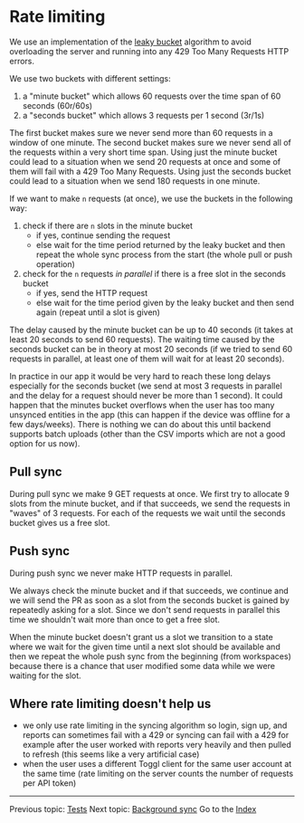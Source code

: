 Rate limiting
=============

We use an implementation of the [leaky bucket](https://en.wikipedia.org/wiki/Leaky_bucket) algorithm to avoid overloading the server and running into any 429 Too Many Requests HTTP errors.

We use two buckets with different settings:
1. a "minute bucket" which allows 60 requests over the time span of 60 seconds (60r/60s)
2. a "seconds bucket" which allows 3 requests per 1 second (3r/1s)

The first bucket makes sure we never send more than 60 requests in a window of one minute. The second bucket makes sure we never send all of the requests within a very short time span. Using just the minute bucket could lead to a situation when we send 20 requests at once and some of them will fail with a 429 Too Many Requests. Using just the seconds bucket could lead to a situation when we send 180 requests in one minute.

If we want to make `n` requests (at once), we use the buckets in the following way:
1. check if there are `n` slots in the minute bucket
    - if yes, continue sending the request
    - else wait for the time period returned by the leaky bucket and then repeat the whole sync process from the start (the whole pull or push operation)
2. check for the `n` requests _in parallel_ if there is a free slot in the seconds bucket
    - if yes, send the HTTP request
    - else wait for the time period given by the leaky bucket and then send again (repeat until a slot is given)

The delay caused by the minute bucket can be up to 40 seconds (it takes at least 20 seconds to send 60 requests). The waiting time caused by the seconds bucket can be in theory at most 20 seconds (if we tried to send 60 requests in parallel, at least one of them will wait for at least 20 seconds).

In practice in our app it would be very hard to reach these long delays especially for the seconds bucket (we send at most 3 requests in parallel and the delay for a request should never be more than 1 second). It could happen that the minutes bucket overflows when the user has too many unsynced entities in the app (this can happen if the device was offline for a few days/weeks). There is nothing we can do about this until backend supports batch uploads (other than the CSV imports which are not a good option for us now).

Pull sync
---------

During pull sync we make 9 GET requests at once. We first try to allocate 9 slots from the minute bucket, and if that succeeds, we send the requests in "waves" of 3 requests. For each of the requests we wait until the seconds bucket gives us a free slot.

Push sync
---------

During push sync we never make HTTP requests in parallel.

We always check the minute bucket and if that succeeds, we continue and we will send the PR as soon as a slot from the seconds bucket is gained by repeatedly asking for a slot. Since we don't send requests in parallel this time we shouldn't wait more than once to get a free slot.

When the minute bucket doesn't grant us a slot we transition to a state where we wait for the given time until a next slot should be available and then we repeat the whole push sync from the beginning (from workspaces) because there is a chance that user modified some data while we were waiting for the slot.


Where rate limiting doesn't help us
-----------------------------------

- we only use rate limiting in the syncing algorithm so login, sign up, and reports can sometimes fail with a 429 or syncing can fail with a 429 for example after the user worked with reports very heavily and then pulled to refresh (this seems like a very artificial case)
- when the user uses a different Toggl client for the same user account at the same time (rate limiting on the server counts the number of requests per API token)

---

Previous topic: [Tests](tests.md)
Next topic: [Background sync](bg-sync.md)
Go to the [Index](index.md)
